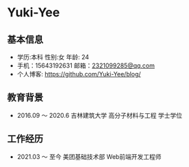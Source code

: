 # Yuki-Yee

## 基本信息
- 学历:本科   性别:女     年龄: 24
- 手机：15643192631     邮箱：2321099285@qq.com 
- 个人博客:  https://github.com/Yuki-Yee/blog/

## 教育背景
- 2016.09 ～ 2020.6 吉林建筑大学 高分子材料与工程 学士学位

## 工作经历
- 2021.03 ～ 至今 美团基础技术部 Web前端开发工程师